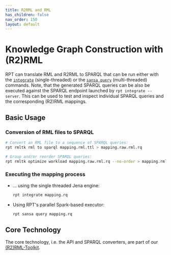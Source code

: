 ```yaml
---
title: R2RML and RML
has_children: false
nav_order: 150
layout: default
---
```


# Knowledge Graph Construction with (R2)RML

RPT can translate RML and R2RML to SPARQL that can be run either with the [`integrate`](integrate) (single-threaded) or the [`sansa query`](sansa) (multi-threaded) commands.
Note, that the generated SPARQL queries can be also be executed against the SPARQL endpoint launched by `rpt integrate --server`. This can be used to test and inspect individual SPARQL queries and the corresponding (R2)RML mappings.

## Basic Usage

### Conversion of RML files to SPARQL

```bash
# Convert an RML file to a sequence of SPARQL queries:
rpt rmltk rml to sparql mapping.rml.ttl > mapping.raw.rml.rq

# Group and/or reorder SPARQL queries:
rpt rmltk optimize workload mapping.raw.rml.rq --no-order > mapping.rml.rq
```

### Executing the mapping process

* ... using the single threaded Jena engine:

    ```bash
    rpt integrate mapping.rq
    ```

* Using RPT's parallel Spark-based executor:

    ```bash
    rpt sansa query mapping.rq
    ```


## Core Technology

The core technology, i.e. the API and SPARQL converters, are part of our [(R2)RML-Toolkit](https://github.com/Scaseco/R2-RML-Toolkit).




